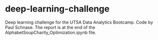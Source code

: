 # deep-learning-challenge

Deep learning challenge for the UTSA Data Analytics Bootcamp.  Code by Paul Schnase.  The report is at the end of the AlphabetSoupCharity_Optimization.ipynb file.